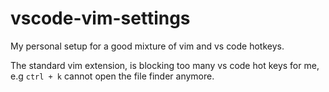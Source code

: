 # vscode-vim-settings
My personal setup for a good mixture of vim and vs code hotkeys.

The standard vim extension, is blocking too many vs code hot keys for me, e.g `ctrl + k` cannot open the file finder anymore.  
